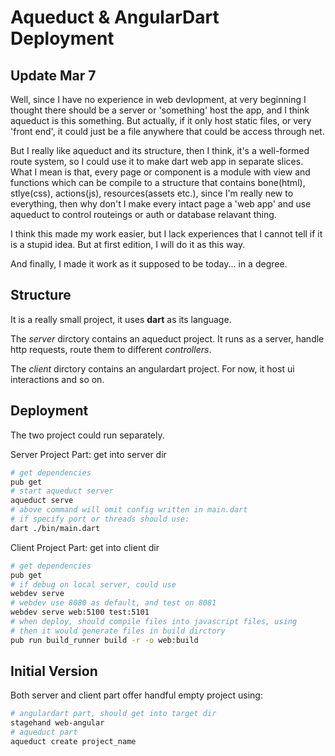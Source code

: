 # Aqueduct & AngularDart Deployment

## Update Mar 7
Well, since I have no experience in web devlopment, at very beginning I thought there should be a server or 'something' host the app, and I think aqueduct is this something. But actually, if it only host static files, or very 'front end', it could just be a file anywhere that could be access through net.

But I really like aqueduct and its structure, then I think, it's a well-formed route system, so I could use it to make dart web app in separate slices. What I mean is that, every page or component is a module with view and functions which can be compile to a structure that contains bone(html), stlye(css), actions(js), resources(assets etc.), since I'm really new to everything, then why don't I make every intact page a 'web app' and use aqueduct to control routeings or auth or database relavant thing.

I think this made my work easier, but I lack experiences that I cannot tell if it is a stupid idea. But at first edition, I will do it as this way. 

And finally, I made it work as it supposed to be today... in a degree.

## Structure
It is a really small project, it uses **dart** as its language.

The *server* dirctory contains an aqueduct project. It runs as a server, handle http requests, route them to different *controllers*. 

The *client* dirctory contains an angulardart project. For now, it host ui interactions and so on.

## Deployment

The two project could run separately. 

Server Project Part: get into server dir
```bash
# get dependencies
pub get
# start aqueduct server
aqueduct serve
# above command will omit config written in main.dart
# if specify port or threads should use:
dart ./bin/main.dart
```

Client Project Part: get into client dir
```bash
# get dependencies
pub get
# if debug on local server, could use
webdev serve
# webdev use 8080 as default, and test on 8081
webdev serve web:5100 test:5101
# when deploy, should compile files into javascript files, using
# then it would generate files in build dirctory
pub run build_runner build -r -o web:build
```

## Initial Version

Both server and client part offer handful empty project using:
```bash
# angulardart part, should get into target dir
stagehand web-angular
# aqueduct part
aqueduct create project_name
```
